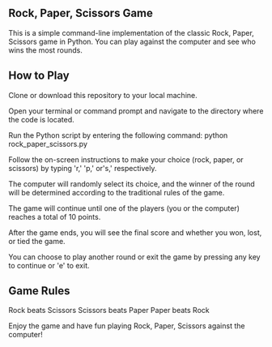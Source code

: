 ## Rock, Paper, Scissors Game
This is a simple command-line implementation of the classic Rock, Paper, Scissors game in Python. You can play against the computer and see who wins the most rounds.

## How to Play
Clone or download this repository to your local machine.

Open your terminal or command prompt and navigate to the directory where the code is located.

Run the Python script by entering the following command:
python rock_paper_scissors.py

Follow the on-screen instructions to make your choice (rock, paper, or scissors) by typing 'r,' 'p,' or's,' respectively.

The computer will randomly select its choice, and the winner of the round will be determined according to the traditional rules of the game.

The game will continue until one of the players (you or the computer) reaches a total of 10 points.

After the game ends, you will see the final score and whether you won, lost, or tied the game.

You can choose to play another round or exit the game by pressing any key to continue or 'e' to exit.

## Game Rules
Rock beats Scissors
Scissors beats Paper
Paper beats Rock

Enjoy the game and have fun playing Rock, Paper, Scissors against the computer!

 





